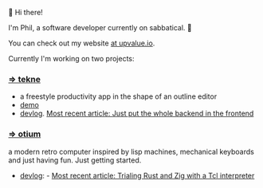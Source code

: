 🌊 Hi there! 

I'm Phil, a software developer currently on sabbatical. 🤙 

You can check out my website [at upvalue.io](https://upvalue.io).

Currently I'm working on two projects:

### [=> tekne](https://tekne.app)

- a freestyle productivity app in the shape of an outline editor
- [demo](https://demo.tekne.app)
- [devlog](https://upvalue.io/posts/tag/tekne). [Most recent article: Just put the whole backend in the frontend](https://upvalue.io/posts/just-put-the-backend-in-the-frontend)

### [=> otium](https://github.com/upvalue/otium)

a modern retro computer inspired by lisp machines, mechanical keyboards and just having fun. Just getting started.

- [devlog](https://upvalue.io/posts/tag/otium): - [Most recent article: Trialing Rust and Zig with a Tcl interpreter](https://upvalue.io/posts/trialing-zig-and-rust-by-writing-a-tcl-interpreter)
